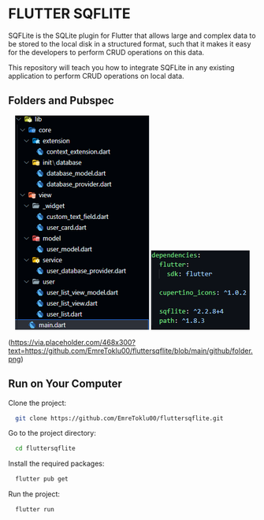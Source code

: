 # FLUTTER SQFLITE

SQFLite is the SQLite plugin for Flutter that allows large and complex data to be stored to the local disk in a structured format, such that it makes it easy for the developers to perform CRUD operations on this data.

This repository will teach you how to integrate SQFLite in any existing application to perform CRUD operations on local data.

## Folders and Pubspec

<div align="center">
  <img src="https://github.com/EmreToklu00/fluttersqflite/blob/main/github/folder.png">
  <img src="https://github.com/EmreToklu00/fluttersqflite/blob/main/github/pubspec.png">
</div>

(https://via.placeholder.com/468x300?text=https://github.com/EmreToklu00/fluttersqflite/blob/main/github/folder.png)


## Run on Your Computer

Clone the project:

```bash
  git clone https://github.com/EmreToklu00/fluttersqflite.git
```

Go to the project directory:

```bash
  cd fluttersqflite
```

Install the required packages:

```bash
  flutter pub get
```

Run the project:

```bash
  flutter run
```
